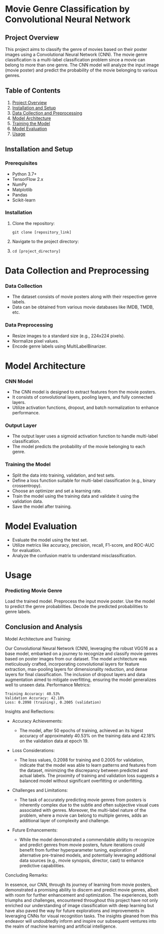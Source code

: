 # Movie Genre Classification by Convolutional Neural Network
## Project Overview

This project aims to classify the genre of movies based on their poster images using a Convolutional Neural Network (CNN). The movie genre classification is a multi-label classification problem since a movie can belong to more than one genre. The CNN model will analyze the input image (movie poster) and predict the probability of the movie belonging to various genres.

## Table of Contents

1. [Project Overview](#project-overview)
2. [Installation and Setup](#installation-and-setup)
3. [Data Collection and Preprocessing](#data-collection-and-preprocessing)
4. [Model Architecture](#model-architecture)
5. [Training the Model](#training-the-model)
6. [Model Evaluation](#model-evaluation)
7. [Usage](#usage)

## Installation and Setup

### Prerequisites

- Python 3.7+
- TensorFlow 2.x
- NumPy
- Matplotlib
- Pandas
- Scikit-learn

### Installation

1. Clone the repository:
   ```shell
   git clone [repository_link]

2. Navigate to the project directory:
3. ```shell
   cd [project_directory]

# Data Collection and Preprocessing
### Data Collection
- The dataset consists of movie posters along with their respective genre labels.
- Data can be obtained from various movie databases like IMDB, TMDB, etc.
### Data Preprocessing
- Resize images to a standard size (e.g., 224x224 pixels).
- Normalize pixel values.
- Encode genre labels using MultiLabelBinarizer.

# Model Architecture
### CNN Model
- The CNN model is designed to extract features from the movie posters.
- It consists of convolutional layers, pooling layers, and fully connected layers. <br>
- Utilize activation functions, dropout, and batch normalization to enhance performance.

### Output Layer
- The output layer uses a sigmoid activation function to handle multi-label classification. <br>
- The model predicts the probability of the movie belonging to each genre. <br>

### Training the Model
- Split the data into training, validation, and test sets.
- Define a loss function suitable for multi-label classification (e.g., binary crossentropy).
- Choose an optimizer and set a learning rate.
- Train the model using the training data and validate it using the validation data.
- Save the model after training.

# Model Evaluation
- Evaluate the model using the test set.
- Utilize metrics like accuracy, precision, recall, F1-score, and ROC-AUC for evaluation.
- Analyze the confusion matrix to understand misclassification.

# Usage

### Predicting Movie Genre
Load the trained model.
Preprocess the input movie poster.
Use the model to predict the genre probabilities.
Decode the predicted probabilities to genre labels.
   
## Conclusion and Analysis

Model Architecture and Training:

Our Convolutional Neural Network (CNN), leveraging the robust VGG16 as a base model, embarked on a journey to recognize and classify movie genres based on poster images from our dataset. The model architecture was meticulously crafted, incorporating convolutional layers for feature extraction, max-pooling layers for dimensionality reduction, and dense layers for final classification. The inclusion of dropout layers and data augmentation aimed to mitigate overfitting, ensuring the model generalizes well to unseen data.
Performance Metrics:

    Training Accuracy: 40.53%
    Validation Accuracy: 42.18%
    Loss: 0.2098 (training), 0.2005 (validation)

Insights and Reflections:

- Accuracy Achievements:
    - The model, after 50 epochs of training, achieved an its higest accuracy of approximately 40.53% on the training data and 42.18% on the validation data at epoch 19.

- Loss Considerations:
    - The loss values, 0.2098 for training and 0.2005 for validation, indicate that the model was able to learn patterns and features from the dataset, minimizing the discrepancy between predicted and actual labels. The proximity of training and validation loss suggests a balanced model without significant overfitting or underfitting.

- Challenges and Limitations:
    - The task of accurately predicting movie genres from posters is inherently complex due to the subtle and often subjective visual cues associated with genres. Moreover, the multi-label nature of the problem, where a movie can belong to multiple genres, adds an additional layer of complexity and challenge.

- Future Enhancements:
    - While the model demonstrated a commendable ability to recognize and predict genres from movie posters, future iterations could benefit from further hyperparameter tuning, exploration of alternative pre-trained models, and potentially leveraging additional data sources (e.g., movie synopsis, director, cast) to enhance predictive capabilities.

Concluding Remarks:

In essence, our CNN, through its journey of learning from movie posters, demonstrated a promising ability to discern and predict movie genres, albeit with room for further enhancement and optimization. The experiences, both triumphs and challenges, encountered throughout this project have not only enriched our understanding of image classification with deep learning but have also paved the way for future explorations and improvements in leveraging CNNs for visual recognition tasks. The insights gleaned from this endeavor will undoubtedly inform and inspire our subsequent ventures into the realm of machine learning and artificial intelligence.